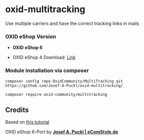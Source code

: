 # oxid-multitracking

Use multiple carriers and have the correct tracking links in mails


### OXID eShop Version

- **OXID eShop 6**

- OXID eShop 4 Download: [Link](../../tree/oxid4)


### Module installation via composer

    composer config repo.OxidCommunity/MultiTracking git https://github.com/Josef-A-Puckl/oxid-multitracking/

    composer require oxid-community/multitracking


## Credits

Based on [this tutorial](http://wiki.oxidforge.org/Tutorials/de/Tracking_erweitern)

OXID eShop 6-Port by [**Josef A. Puckl | eComStyle.de**](https://ecomstyle.de/)
